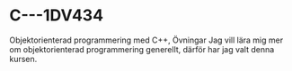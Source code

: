 # C---1DV434
Objektorienterad programmering med C++, Övningar
Jag vill lära mig mer om objektorienterad programmering generellt, därför har jag valt denna kursen.
